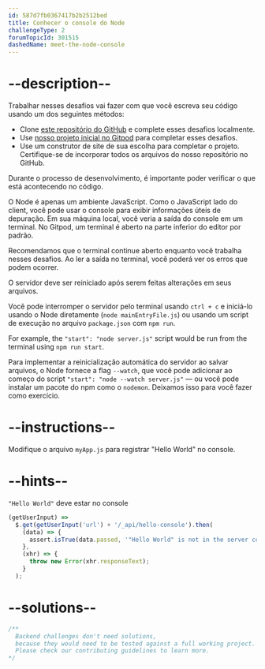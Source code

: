 ```yaml
---
id: 587d7fb0367417b2b2512bed
title: Conhecer o console do Node
challengeType: 2
forumTopicId: 301515
dashedName: meet-the-node-console
---
```


# --description--

Trabalhar nesses desafios vai fazer com que você escreva seu código usando um dos seguintes métodos:

- Clone <a href="https://github.com/freeCodeCamp/boilerplate-express/" target="_blank" rel="noopener noreferrer nofollow">este repositório do GitHub</a> e complete esses desafios localmente.
- Use <a href="https://gitpod.io/?autostart=true#https://github.com/freeCodeCamp/boilerplate-express/" target="_blank" rel="noopener noreferrer nofollow">nosso projeto inicial no Gitpod</a> para completar esses desafios.
- Use um construtor de site de sua escolha para completar o projeto. Certifique-se de incorporar todos os arquivos do nosso repositório no GitHub.

Durante o processo de desenvolvimento, é importante poder verificar o que está acontecendo no código.

O Node é apenas um ambiente JavaScript. Como o JavaScript lado do client, você pode usar o console para exibir informações úteis de depuração. Em sua máquina local, você veria a saída do console em um terminal. No Gitpod, um terminal é aberto na parte inferior do editor por padrão.

Recomendamos que o terminal continue aberto enquanto você trabalha nesses desafios. Ao ler a saída no terminal, você poderá ver os erros que podem ocorrer.

O servidor deve ser reiniciado após serem feitas alterações em seus arquivos.

Você pode interromper o servidor pelo terminal usando `ctrl + c` e iniciá-lo usando o Node diretamente (`node mainEntryFile.js`) ou usando um script de execução no arquivo `package.json` com `npm run`.

For example, the `"start": "node server.js"` script would be run from the terminal using `npm run start`.

Para implementar a reinicialização automática do servidor ao salvar arquivos, o Node fornece a flag `--watch`, que você pode adicionar ao começo do script `"start": "node --watch server.js"` — ou você pode instalar um pacote do npm como o `nodemon`. Deixamos isso para você fazer como exercício.

# --instructions--

Modifique o arquivo `myApp.js` para registrar "Hello World" no console.

# --hints--

`"Hello World"` deve estar no console

```js
(getUserInput) =>
  $.get(getUserInput('url') + '/_api/hello-console').then(
    (data) => {
      assert.isTrue(data.passed, '"Hello World" is not in the server console');
    },
    (xhr) => {
      throw new Error(xhr.responseText);
    }
  );
```

# --solutions--

```js
/**
  Backend challenges don't need solutions, 
  because they would need to be tested against a full working project. 
  Please check our contributing guidelines to learn more.
*/
```
